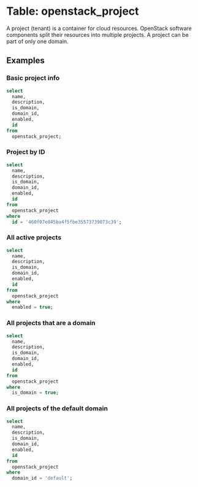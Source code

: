 # Table: openstack_project

A project (tenant) is a container for cloud resources. OpenStack software components split their resources into multiple projects. A project can be part of only one domain.

## Examples

### Basic project info

```sql
select
  name,
  description,
  is_domain,
  domain_id,
  enabled,
  id
from
  openstack_project;
```

### Project by ID

```sql
select
  name,
  description,
  is_domain,
  domain_id,
  enabled,
  id
from
  openstack_project
where
  id = '460f07e045ba4f5fbe35573739073c39';
```

### All active projects

```sql
select
  name,
  description,
  is_domain,
  domain_id,
  enabled,
  id
from
  openstack_project
where
  enabled = true;
```

### All projects that are a domain

```sql
select
  name,
  description,
  is_domain,
  domain_id,
  enabled,
  id
from
  openstack_project
where
  is_domain = true;
```

### All projects of the default domain

```sql
select
  name,
  description,
  is_domain,
  domain_id,
  enabled,
  id
from
  openstack_project
where
  domain_id = 'default';
```